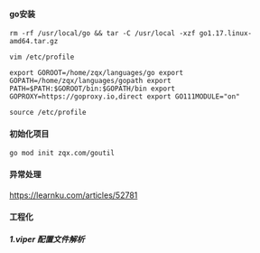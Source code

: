 #### go安装

`rm -rf /usr/local/go && tar -C /usr/local -xzf go1.17.linux-amd64.tar.gz`

`vim /etc/profile`

`export GOROOT=/home/zqx/languages/go
export GOPATH=/home/zqx/languages/gopath
export PATH=$PATH:$GOROOT/bin:$GOPATH/bin
export GOPROXY=https://goproxy.io,direct
export GO111MODULE="on"`

`source /etc/profile`

#### 初始化项目

`go mod init zqx.com/goutil `

#### 异常处理

https://learnku.com/articles/52781

#### 工程化

##### 1.viper 配置文件解析
